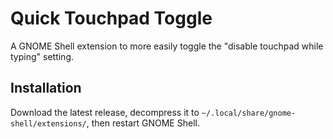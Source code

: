 # Quick Touchpad Toggle
A GNOME Shell extension to more easily toggle the "disable touchpad while typing" setting.

## Installation
Download the latest release, decompress it to `~/.local/share/gnome-shell/extensions/`, then restart GNOME Shell.
